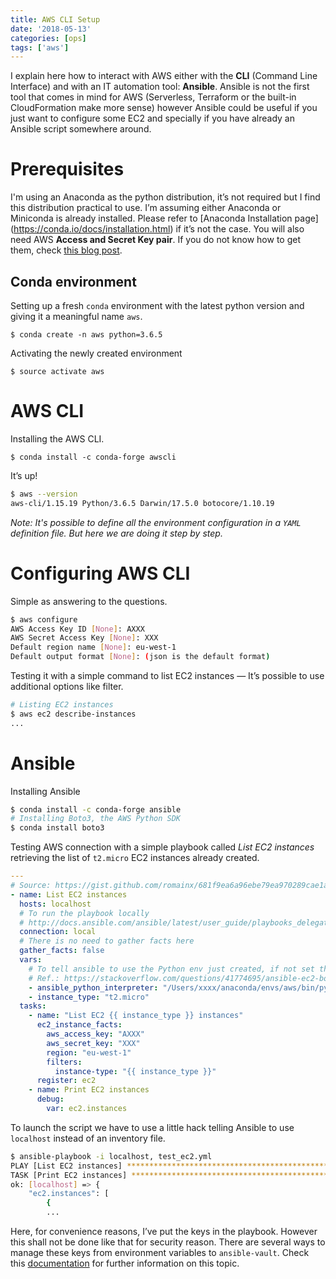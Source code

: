 ```yaml
---
title: AWS CLI Setup
date: '2018-05-13'
categories: [ops]
tags: ['aws']
---
```


I explain here how to interact with AWS either with the **CLI** (Command Line Interface) and with an IT automation tool: **Ansible**. Ansible is not the first tool that comes in mind for AWS (Serverless, Terraform or the built-in CloudFormation make more sense) however Ansible could be useful if you just want to configure some EC2 and specially if you have already an Ansible script somewhere around.

# Prerequisites

I'm using an Anaconda as the python distribution, it’s not required but I find this distribution practical to use. I’m assuming either Anaconda or Miniconda is already installed. Please refer to [Anaconda Installation page] (https://conda.io/docs/installation.html) if it’s not the case.
You will also need AWS **Access and Secret Key pair**. If you do not know how to get them, check [this blog post](https://aws.amazon.com/blogs/security/wheres-my-secret-access-key/).

## Conda environment

Setting up a fresh `conda` environment with the latest python version and giving it a meaningful name `aws`.

`$ conda create -n aws python=3.6.5`

Activating the newly created environment

`$ source activate aws`

# AWS CLI

Installing the AWS CLI.

`$ conda install -c conda-forge awscli`

It’s up!

```bash
$ aws --version
aws-cli/1.15.19 Python/3.6.5 Darwin/17.5.0 botocore/1.10.19
```

*Note: It's possible to define all the environment configuration in a `YAML` definition file. But here we are doing it step by step.*

# Configuring AWS CLI

Simple as answering to the questions.

```bash
$ aws configure
AWS Access Key ID [None]: AXXX
AWS Secret Access Key [None]: XXX
Default region name [None]: eu-west-1
Default output format [None]: (json is the default format)
```

Testing it with a simple command to list EC2 instances — It’s possible to use additional options like filter.

```bash
# Listing EC2 instances 
$ aws ec2 describe-instances
...
````

# Ansible
Installing Ansible

```bash
$ conda install -c conda-forge ansible
# Installing Boto3, the AWS Python SDK
$ conda install boto3
```

Testing AWS connection with a simple playbook called *List EC2 instances* retrieving the list of `t2.micro` EC2 instances already created.

```YAML
---
# Source: https://gist.github.com/romainx/681f9ea6a96ebe79ea970289cae1a59f
- name: List EC2 instances
  hosts: localhost
  # To run the playbook locally
  # http://docs.ansible.com/ansible/latest/user_guide/playbooks_delegation.html#local-playbooks
  connection: local
  # There is no need to gather facts here
  gather_facts: false
  vars:
    # To tell ansible to use the Python env just created, if not set the default interpreter will be used
    # Ref.: https://stackoverflow.com/questions/41774695/ansible-ec2-boto-required-for-this-module
    - ansible_python_interpreter: "/Users/xxxx/anaconda/envs/aws/bin/python"
    - instance_type: "t2.micro"
  tasks:
    - name: "List EC2 {{ instance_type }} instances"
      ec2_instance_facts:
        aws_access_key: "AXXX"
        aws_secret_key: "XXX"
        region: "eu-west-1"
        filters:
          instance-type: "{{ instance_type }}"
      register: ec2
    - name: Print EC2 instances
      debug:
        var: ec2.instances
```

To launch the script we have to use a little hack telling Ansible to use `localhost` instead of an inventory file.

```bash
$ ansible-playbook -i localhost, test_ec2.yml
PLAY [List EC2 instances] *************************************************************************************************************
TASK [Print EC2 instances] ************************************************************************************************************
ok: [localhost] => {
    "ec2.instances": [
        {
        ...
```

Here, for convenience reasons, I’ve put the keys in the playbook. However this shall not be done like that for security reason. There are several ways to manage these keys from environment variables to `ansible-vault`. Check this [documentation](http://docs.ansible.com/ansible/latest/scenario_guides/guide_aws.html#authentication) for further information on this topic.